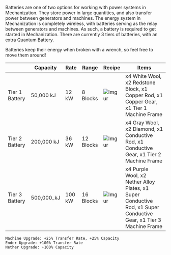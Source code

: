 Batteries are one of two options for working with power systems in Mechanization. They store power in large quantities, and also transfer power between generators and machines. The energy system in Mechanization is completely wireless, with batteries serving as the relay between generators and machines. As such, a battery is required to get started in Mechanization. There are currently 3 tiers of batteries, with an extra Quantum Battery.

Batteries keep their energy when broken with a wrench, so feel free to move them around!

| | Capacity | Rate | Range | Recipe | Items |
|-|----------|------|-------|--------|-------|
| Tier 1 Battery | 50,000 kJ | 12 kW | 8 Blocks | ![Imgur](https://cdn.discordapp.com/attachments/739536694398812230/879183042726461521/tier_1_battery.png) | x4 White Wool, x2 Redstone Block, x1 Copper Rod, x1 Copper Gear, x1 Tier 1 Machine Frame |
| Tier 2 Battery | 200,000 kJ | 36 kW | 12 Blocks | ![Imgur](https://cdn.discordapp.com/attachments/739536694398812230/879183067388989480/tier_2_battery.png) | x4 Gray Wool, x2 Diamond, x1 Conductive Rod, x1 Conductive Gear, x1 Tier 2 Machine Frame |
| Tier 3 Battery | 500,000_kJ | 100 kW | 16 Blocks | ![Imgur](https://cdn.discordapp.com/attachments/739536694398812230/879183079057551360/tier_3_battery.png) | x4 Purple Wool, x2 Nether Alloy Plates, x1 Super Conductive Rod, x1 Super Conductive Gear, x1 Tier 3 Machine Frame |

```
Machine Upgrade: +25% Transfer Rate, +25% Capacity
Ender Upgrade: +100% Transfer Rate
Nether Upgrade: +100% Capacity
```